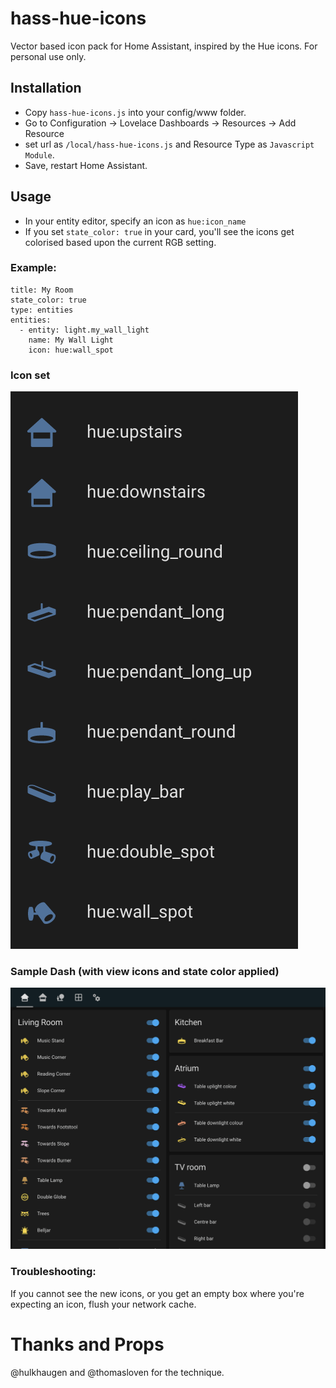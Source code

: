 # hass-hue-icons

Vector based icon pack for Home Assistant, inspired by the Hue icons. For personal use only.

## Installation

- Copy `hass-hue-icons.js` into your config/www folder.
- Go to Configuration -> Lovelace Dashboards -> Resources -> Add Resource
- set url as `/local/hass-hue-icons.js` and Resource Type as `Javascript Module`.
- Save, restart Home Assistant.

## Usage

- In your entity editor, specify an icon as `hue:icon_name` 
- If you set `state_color: true` in your card, you'll see the icons get colorised based upon the current RGB setting.

### Example:

```
title: My Room
state_color: true
type: entities
entities:
  - entity: light.my_wall_light
    name: My Wall Light
    icon: hue:wall_spot
```

### Icon set
![icon_preview](hue_icons.png)


### Sample Dash (with view icons and state color applied)
![lovelace_example](lovelace_example.png)

### Troubleshooting:
If you cannot see the new icons, or you get an empty box where you're expecting an icon, flush your network cache. 

# Thanks and Props
@hulkhaugen and @thomasloven for the technique.
